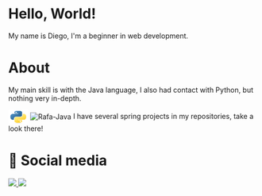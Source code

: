 # Hello, World!
My name is Diego, I'm a beginner in web development.

# About
My main skill is with the Java language, I also had contact with Python, but nothing very in-depth.

  <img align="center" alt="Rafa-Python" height="30" width="40" src="https://raw.githubusercontent.com/devicons/devicon/master/icons/python/python-original.svg">
  <img align="center" alt="Rafa-Java" height="30" width="40" src="https://raw.githubusercontent.com/jmnote/z-icons/master/svg/java.svg">
I have several spring projects in my repositories, take a look there!

 ###
# 📱 Social media

<a id="linkedin" href="https://www.linkedin.com/in/diego-henrique-a38760274/">
  <img src="https://img.shields.io/static/v1?style=for-the-badge&message=Linkedin&color=000000&logo=Linkedin&logoColor=FFFFFF&label="/>
  
<a id="twitter" href="https://twitter.com/dri_dev">
  <img src="https://img.shields.io/static/v1?style=for-the-badge&message=Twitter&color=000000&logo=Twitter&logoColor=FFFFFF&label="/>


